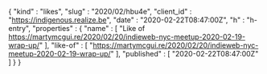 {
  "kind" : "likes",
  "slug" : "2020/02/hbu4e",
  "client_id" : "https://indigenous.realize.be",
  "date" : "2020-02-22T08:47:00Z",
  "h" : "h-entry",
  "properties" : {
    "name" : [ "Like of https://martymcgui.re/2020/02/20/indieweb-nyc-meetup-2020-02-19-wrap-up/" ],
    "like-of" : [ "https://martymcgui.re/2020/02/20/indieweb-nyc-meetup-2020-02-19-wrap-up/" ],
    "published" : [ "2020-02-22T08:47:00Z" ]
  }
}
